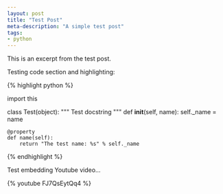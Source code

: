 ```yaml
---
layout: post
title: "Test Post"
meta-description: "A simple test post"
tags: 
- python
---
```


<!-- excerpt start -->
This is an excerpt from the test post.
<!-- excerpt end -->

Testing code section and highlighting:

{% highlight python %}

import this

class Test(object):
    """
    Test docstring
    """
    def __init__(self, name):
        self._name = name

    @property
    def name(self):
        return "The test name: %s" % self._name

{% endhighlight %}

Test embedding Youtube video...

{% youtube FJ7QsEytQq4 %}

